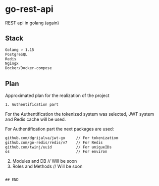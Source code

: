 # go-rest-api
REST api in golang (again)

## Stack
```bash
Golang > 1.15
PostgreSQL
Redis
Ngingx
Docker/Docker-compose
```

## Plan

Approximated plan for the realization of the project

```bash
1. Authentification part
```
For the Authentification the tokenized system was selected, JWT system and Redis cache will be used. 

For Authentification part the next packages are used: 
```bash
github.com/dgrijalva/jwt-go     // For tokenization
github.com/go-redis/redis/v7    // For Redis 
github.com/twinj/uuid           // For uniqueIDs
os                              // For environ
```

2. Modules and DB // Will be soon
3. Roles and Methods // Will be soon
```

## END
